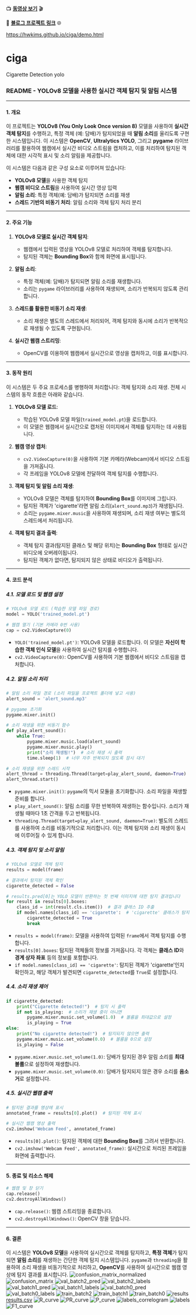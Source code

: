 📺 **[동영상 보기](https://www.youtube.com/watch?v=9ECnFEY9Sg0)** 🎬

🔗 **[블로그 프로젝트 링크](https://velog.io/@hwkims/%ED%94%84%EB%A1%9C%EC%A0%9D%ED%8A%B8-%EB%8B%B4%EB%B0%B0%EA%BD%81%EC%B4%88)** 🌐

https://hwkims.github.io/ciga/demo.html


# ciga
Cigarette Detection yolo

### **README - YOLOv8 모델을 사용한 실시간 객체 탐지 및 알림 시스템**

---

#### **1. 개요**
이 프로젝트는 **YOLOv8 (You Only Look Once version 8)** 모델을 사용하여 **실시간 객체 탐지**를 수행하고, 특정 객체 (예: 담배)가 탐지되었을 때 **알림 소리**를 울리도록 구현한 시스템입니다. 이 시스템은 **OpenCV**, **Ultralytics YOLO**, 그리고 **pygame** 라이브러리를 활용하여 웹캠에서 실시간 비디오 스트림을 캡처하고, 이를 처리하여 탐지된 객체에 대한 시각적 표시 및 소리 알림을 제공합니다.

이 시스템은 다음과 같은 구성 요소로 이루어져 있습니다:
- **YOLOv8 모델**을 사용한 객체 탐지
- **웹캠 비디오 스트림**을 사용하여 실시간 영상 입력
- **알림 소리**: 특정 객체(예: 담배)가 탐지되면 소리를 재생
- **스레드 기반의 비동기 처리**: 알림 소리와 객체 탐지 처리 분리

---

#### **2. 주요 기능**

1. **YOLOv8 모델로 실시간 객체 탐지**:
   - 웹캠에서 입력된 영상을 YOLOv8 모델로 처리하여 객체를 탐지합니다.
   - 탐지된 객체는 **Bounding Box**와 함께 화면에 표시됩니다.

2. **알림 소리**:
   - 특정 객체(예: 담배)가 탐지되면 알림 소리를 재생합니다.
   - 소리는 `pygame` 라이브러리를 사용하여 재생되며, 소리가 반복되지 않도록 관리합니다.

3. **스레드를 활용한 비동기 소리 재생**:
   - 소리 재생은 별도의 스레드에서 처리되어, 객체 탐지와 동시에 소리가 반복적으로 재생될 수 있도록 구현됩니다.

4. **실시간 웹캠 스트리밍**:
   - OpenCV를 이용하여 웹캠에서 실시간으로 영상을 캡처하고, 이를 표시합니다.

---

#### **3. 동작 원리**

이 시스템은 두 주요 프로세스를 병행하여 처리합니다: 객체 탐지와 소리 재생. 전체 시스템의 동작 흐름은 아래와 같습니다.

1. **YOLOv8 모델 로드**:
   - 학습된 YOLOv8 모델 파일(`trained_model.pt`)을 로드합니다.
   - 이 모델은 웹캠에서 실시간으로 캡처된 이미지에서 객체를 탐지하는 데 사용됩니다.

2. **웹캠 영상 캡처**:
   - `cv2.VideoCapture(0)`을 사용하여 기본 카메라(Webcam)에서 비디오 스트림을 가져옵니다.
   - 각 프레임을 YOLOv8 모델에 전달하여 객체 탐지를 수행합니다.

3. **객체 탐지 및 알림 소리 재생**:
   - YOLOv8 모델은 객체를 탐지하여 **Bounding Box**를 이미지에 그립니다.
   - 탐지된 객체가 'cigarette'라면 알림 소리(`alert_sound.mp3`)가 재생됩니다.
   - 소리는 `pygame.mixer.music`을 사용하여 재생되며, 소리 재생 여부는 별도의 스레드에서 처리됩니다.

4. **객체 탐지 결과 출력**:
   - 객체 탐지 결과(탐지된 클래스 및 해당 위치)는 **Bounding Box** 형태로 실시간 비디오에 오버레이됩니다.
   - 탐지된 객체가 없다면, 탐지되지 않은 상태로 비디오가 출력됩니다.

---

#### **4. 코드 분석**

##### **4.1. 모델 로드 및 웹캠 설정**

```python
# YOLOv8 모델 로드 (학습한 모델 파일 경로)
model = YOLO('trained_model.pt')

# 웹캠 열기 (기본 카메라 0번 사용)
cap = cv2.VideoCapture(0)
```

- `YOLO('trained_model.pt')`: YOLOv8 모델을 로드합니다. 이 모델은 **자신이 학습한 객체 인식 모델**을 사용하여 실시간 탐지를 수행합니다.
- `cv2.VideoCapture(0)`: OpenCV를 사용하여 기본 웹캠에서 비디오 스트림을 캡처합니다.

##### **4.2. 알림 소리 처리**

```python
# 알림 소리 파일 경로 (소리 파일을 프로젝트 폴더에 넣고 사용)
alert_sound = 'alert_sound.mp3'

# pygame 초기화
pygame.mixer.init()

# 소리 재생을 위한 비동기 함수
def play_alert_sound():
    while True:
        pygame.mixer.music.load(alert_sound)
        pygame.mixer.music.play()
        print("소리 재생됨!")  # 소리 재생 시 출력
        time.sleep(1)  # 너무 자주 반복되지 않도록 잠시 대기

# 소리 재생을 위한 스레드 시작
alert_thread = threading.Thread(target=play_alert_sound, daemon=True)
alert_thread.start()
```

- `pygame.mixer.init()`: `pygame`의 믹서 모듈을 초기화합니다. 소리 파일을 재생할 준비를 합니다.
- `play_alert_sound()`: 알림 소리를 무한 반복하여 재생하는 함수입니다. 소리가 재생될 때마다 1초 간격을 두고 반복됩니다.
- `threading.Thread(target=play_alert_sound, daemon=True)`: 별도의 스레드를 사용하여 소리를 비동기적으로 처리합니다. 이는 객체 탐지와 소리 재생이 동시에 이루어질 수 있게 합니다.

##### **4.3. 객체 탐지 및 소리 알림**

```python
# YOLOv8 모델로 객체 탐지
results = model(frame)

# 결과에서 탐지된 객체 확인
cigarette_detected = False

# results.pred[0]는 YOLO 모델이 반환하는 첫 번째 이미지에 대한 탐지 결과입니다
for result in results[0].boxes:
    class_id = int(result.cls.item())  # 결과 클래스 ID 추출
    if model.names[class_id] == 'cigarette':  # 'cigarette' 클래스가 탐지되었는지 확인
        cigarette_detected = True
        break
```

- `results = model(frame)`: 모델을 사용하여 입력된 `frame`에서 객체 탐지를 수행합니다.
- `results[0].boxes`: 탐지된 객체들의 정보를 가져옵니다. 각 객체는 **클래스 ID**와 **경계 상자 좌표** 등의 정보를 포함합니다.
- `if model.names[class_id] == 'cigarette'`: 탐지된 객체가 'cigarette'인지 확인하고, 해당 객체가 발견되면 `cigarette_detected`를 `True`로 설정합니다.

##### **4.4. 소리 재생 제어**

```python
if cigarette_detected:
    print("Cigarette detected!")  # 탐지 시 출력
    if not is_playing:  # 소리가 재생 중이 아니면
        pygame.mixer.music.set_volume(1.0)  # 볼륨을 최대값으로 설정
        is_playing = True
else:
    print("No cigarette detected!")  # 탐지되지 않으면 출력
    pygame.mixer.music.set_volume(0.0)  # 볼륨을 0으로 설정
    is_playing = False
```

- `pygame.mixer.music.set_volume(1.0)`: 담배가 탐지된 경우 알림 소리를 **최대 볼륨**으로 설정하여 재생합니다.
- `pygame.mixer.music.set_volume(0.0)`: 담배가 탐지되지 않은 경우 소리를 **음소거**로 설정합니다.

##### **4.5. 실시간 웹캠 출력**

```python
# 탐지된 결과를 영상에 표시
annotated_frame = results[0].plot()  # 탐지된 객체 표시

# 실시간 웹캠 영상 출력
cv2.imshow('Webcam Feed', annotated_frame)
```

- `results[0].plot()`: 탐지된 객체에 대한 **Bounding Box**를 그려서 반환합니다.
- `cv2.imshow('Webcam Feed', annotated_frame)`: 실시간으로 처리된 프레임을 화면에 출력합니다.

---

#### **5. 종료 및 리소스 해제**

```python
# 웹캠 및 창 닫기
cap.release()
cv2.destroyAllWindows()
```

- `cap.release()`: 웹캠 스트리밍을 종료합니다.
- `cv2.destroyAllWindows()`: OpenCV 창을 닫습니다.

---

#### **6. 결론**

이 시스템은 **YOLOv8 모델**을 사용하여 실시간으로 객체를 탐지하고, **특정 객체**가 탐지되면 **알림 소리**를 재생하는 간단한 객체 탐지 시스템입니다. `pygame`과 `threading`을 활용하여 소리 재생을 비동기적으로 처리하고, **OpenCV**를 사용하여 실시간으로 웹캠 영상에 탐지 결과를 표시합니다.
![confusion_matrix_normalized](https://github.com/user-attachments/assets/8c02c9d4-bc14-4321-872f-f42b272f3781)
![confusion_matrix](https://github.com/user-attachments/assets/18b9ee93-cd06-4923-98ef-8feff489b164)
![val_batch2_pred](https://github.com/user-attachments/assets/0ce19e7e-1848-4bb2-9cb9-dbcfca138bd2)
![val_batch2_labels](https://github.com/user-attachments/assets/0ce8484e-5a82-4c02-b554-42c58a80c7e4)
![val_batch1_pred](https://github.com/user-attachments/assets/63766593-0375-472d-b908-4c613e7a2c9e)
![val_batch1_labels](https://github.com/user-attachments/assets/fd07b9a7-9248-4a45-a0b5-bd5384f0b2b2)
![val_batch0_pred](https://github.com/user-attachments/assets/de2af524-ee95-4796-b73a-967e78706b1c)
![val_batch0_labels](https://github.com/user-attachments/assets/0b9126e6-d72a-417c-9f6b-6fdbfef83f18)
![train_batch2](https://github.com/user-attachments/assets/22bf7c68-b6bc-4e1c-a10a-3b14f2e3fb16)
![train_batch1](https://github.com/user-attachments/assets/93c75e15-e50c-4cdb-bcd5-660170fbb303)
![train_batch0](https://github.com/user-attachments/assets/669c1d8e-b318-4cd4-bb2b-efd21354b49b)
![results](https://github.com/user-attachments/assets/275ddf62-b244-440a-9640-db57091a3d89)
[results.csv](https://github.com/user-attachments/files/18089864/results.csv)
![R_curve](https://github.com/user-attachments/assets/4d476c3c-6fc3-49b0-851f-797652f1dbc4)
![PR_curve](https://github.com/user-attachments/assets/46386b4b-cb14-4ab1-89db-02b6b0ea138b)
![P_curve](https://github.com/user-attachments/assets/88cc3689-970c-46d1-bbe5-41e16fc7e6e8)
![labels_correlogram](https://github.com/user-attachments/assets/07fadfe8-3624-4682-8eea-ab892711b599)
![labels](https://github.com/user-attachments/assets/64dd8031-7755-4046-9df2-c4829a68c394)
![F1_curve](https://github.com/user-attachments/assets/a58e0c54-3f51-4589-b31d-eb07ff8a3819)
